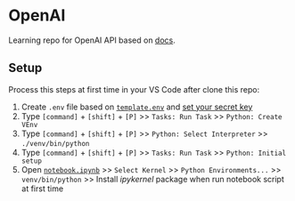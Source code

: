 <!--
Copyright (C) Pipin Fitriadi - All Rights Reserved

Unauthorized copying of this file, via any medium is strictly prohibited
Proprietary and confidential
Written by Pipin Fitriadi <pipinfitriadi@gmail.com>, 1 August 2024
-->

# OpenAI

Learning repo for OpenAI API based on [docs](https://platform.openai.com/docs/overview).

## Setup

Process this steps at first time in your VS Code after clone this repo:

1. Create `.env` file based on [`template.env`](template.env) and [set your secret key](https://platform.openai.com/docs/quickstart/step-2-set-up-your-api-key)
2. Type `[command]` + `[shift]` + `[P]` >> `Tasks: Run Task` >> `Python: Create VEnv`
3. Type `[command]` + `[shift]` + `[P]` >> `Python: Select Interpreter` >> `./venv/bin/python`
4. Type `[command]` + `[shift]` + `[P]` >> `Tasks: Run Task` >> `Python: Initial setup`
5. Open [`notebook.ipynb`](notebook.ipynb) >> `Select Kernel` >> `Python Environments...` >> `venv/bin/python` >> Install _ipykernel_ package when run notebook script at first time
